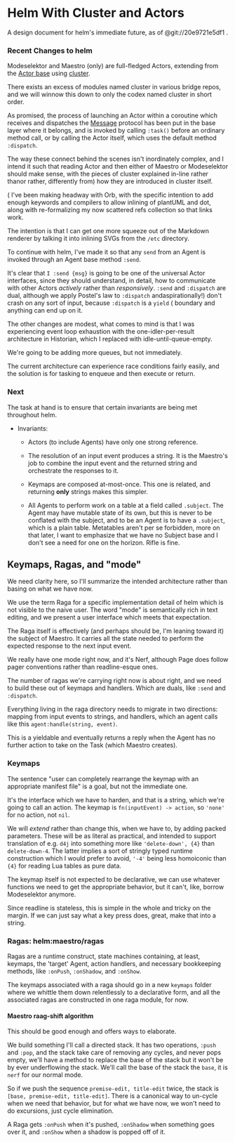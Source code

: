 # Helm With Cluster and Actors


  A design document for helm's immediate future, as of @git://20e9721e5df1 \.


### Recent Changes to helm

  Modeselektor and Maestro \(only\) are full\-fledged Actors, extending from the
[Actor base](https://gitlab.com/special-circumstance/br/-/blob/trunk/doc/md/actor/actor.md) using [cluster](https://gitlab.com/special-circumstance/br/-/blob/trunk/doc/md/cluster.md)\.

There exists an excess of modules named cluster in various bridge repos, and
we will winnow this down to only the codex named cluster in short order\.

As promised, the process of launching an Actor within a coroutine which
receives and dispatches the [Message](https://gitlab.com/special-circumstance/br/-/blob/trunk/doc/md/actor/message.md) protocol has been
put in the base layer where it belongs, and is invoked by calling `:task()`
before an ordinary method call, or by calling the Actor itself, which uses
the default method `:dispatch`\.

The way these connect behind the scenes isn't inordinately complex, and I
intend it such that reading Actor and then either of Maestro or Modeselektor
should make sense, with the pieces of cluster explained in\-line rather thanor rather, differently from\) how they are introduced in cluster itself\.

\(
I've been making headway with Orb, with the specific intention to add enough
keywords and compilers to allow inlining of plantUML and dot, along with
re\-formalizing my now scattered refs collection so that links work\.

The intention is that I can get one more squeeze out of the Markdown renderer
by talking it into inlining SVGs from the `/etc` directory\.

To continue with helm, I've made it so that any `send` from an Agent is
invoked through an Agent base method `:send`\.

It's clear that `I :send {msg}` is going to be one of the universal Actor
interfaces, since they should understand, in detail, how to communicate with
other Actors *actively* rather than *responsively*\.  `:send` and `:dispatch`
are dual, although we apply Postel's law to `:dispatch` andaspirationally\!\) don't crash on any sort of input, because `:dispatch` is a
`yield`
\( boundary and anything can end up on it\.

The other changes are modest, what comes to mind is that I was experiencing
event loop exhaustion with the one\-idler\-per\-result architecture in Historian,
which I replaced with idle\-until\-queue\-empty\.

We're going to be adding more queues, but not immediately\.

The current architecture can experience race conditions fairly easily, and
the solution is for tasking to enqueue and then execute or return\.


### Next

The task at hand is to ensure that certain invariants are being met throughout
helm\.


- Invariants:

  -  Actors \(to include Agents\) have only one strong reference\.

  -  The resolution of an input event produces a string\. It is the Maestro's
      job to combine the input event and the returned string and orchestrate
      the responses to it\.

  -  Keymaps are composed at\-most\-once\. This one is related, and returning
      **only** strings makes this simpler\.

  -  All Agents to perform work on a table at a field called `.subject`\.  The
      Agent may have mutable state of its own, but this is never to be
      conflated with the subject, and to be an Agent is to have a `.subject`,
      which is a plain table\.  Metatables aren't per se forbidden, more on
      that later, I want to emphasize that we have no Subject base and I don't
      see a need for one on the horizon\.  Rifle is fine\.


## Keymaps, Ragas, and "mode"

We need clarity here, so I'll summarize the intended architecture rather than
basing on what we have now\.

We use the term Raga for a specific implementation detail of helm which is not
visible to the naive user\.  The word "mode" is semantically rich in text
editing, and we present a user interface which meets that expectation\.

The Raga itself is effectively \(and perhaps should be, I'm leaning toward it\)
the subject of Maestro\. It carries all the state needed to perform the
expected response to the next input event\.

We really have one mode right now, and it's Nerf, although Page does follow
pager conventions rather than readline\-esque ones\.

The number of ragas we're carrying right now is about right, and we need to
build these out of keymaps and handlers\.  Which are duals, like `:send` and
`:dispatch`\.

Everything living in the raga directory needs to migrate in two directions:
mapping from input events to strings, and handlers, which an agent calls
like this `agent:handle(string, event)`\.

This is a yieldable and eventually returns a reply when the Agent has no
further action to take on the Task \(which Maestro creates\)\.


### Keymaps

The sentence "user can completely rearrange the keymap with an appropriate
manifest file" is a goal, but not the immediate one\.

It's the interface which we have to harden, and that is a string, which we're
going to call an action\.  The keymap is `fn(inputEvent) -> action`, so
`'none'` for no action, not `nil`\.

We will *extend* rather than change this, when we have to, by adding packed
parameters\.  These will be as literal as practical, and intended to support
translation of e\.g\. `d4j` into something more like `'delete-down', {4}` than
`delete-down-4`\.  The latter implies a sort of stringly typed runtime
construction which I would prefer to avoid, `'-4'` being less homoiconic than
`{4}` for reading Lua tables as pure data\.

The keymap itself is not expected to be declarative, we can use whatever
functions we need to get the appropriate behavior, but it can't, like,
borrow Modeselektor anymore\.

Since readline is stateless, this is simple in the whole and tricky on the
margin\. If we can just say what a key press does, great, make that into a
string\.


### Ragas: helm:maestro/ragas


Ragas are a runtime construct, state machines containing, at least, keymaps,
the 'target' Agent, action handlers, and necessary bookkeeping methods, like
`:onPush`, `:onShadow`, and `:onShow`\.

The keymaps associated with a raga should go in a new `keymaps` folder where
we whittle them down relentlessly to a declarative form, and all the
associated ragas are constructed in one raga module, for now\.


#### Maestro raag\-shift algorithm

This should be good enough and offers ways to elaborate\.

We build something I'll call a directed stack\.  It has two operations, `:push`
and `:pop`, and the stack take care of removing any cycles, and never pops
empty, we'll have a method to replace the base of the stack but it won't be by
ever underflowing the stack\.  We'll call the base of the stack the `base`, it
is `nerf` for our normal mode\.

So if we push the sequence `premise-edit, title-edit` twice, the stack is
`[base, premise-edit, title-edit]`\.  There is a canonical way to un\-cycle when
we need that behavior, but for what we have now, we won't need to do
excursions, just cycle elimination\.

A Raga gets `:onPush` when it's pushed, `:onShadow` when something goes
over it, and `:onShow` when a shadow is popped off of it\.




